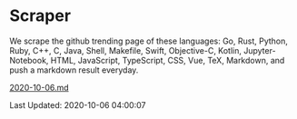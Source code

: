 # Scraper

We scrape the github trending page of these languages: Go, Rust, Python, Ruby, C++, C, Java, Shell, Makefile, Swift, Objective-C, Kotlin, Jupyter-Notebook, HTML, JavaScript, TypeScript, CSS, Vue, TeX, Markdown, and push a markdown result everyday.

[2020-10-06.md](https://github.com/yangwenmai/github-trending-backup/blob/master/2020-10-06.md)

Last Updated: 2020-10-06 04:00:07
